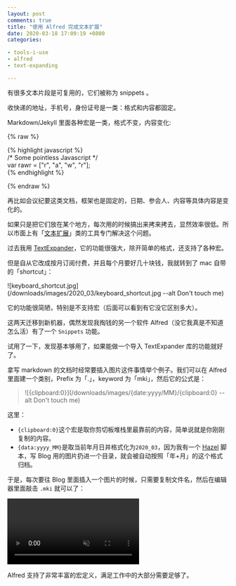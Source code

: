 ```yaml
---
layout: post
comments: true
title: "使用 Alfred 完成文本扩展"
date: 2020-03-18 17:09:19 +0800
categories:

- tools-i-use
- alfred
- text-expanding

---
```


有很多文本片段是可复用的，它们被称为 snippets 。

收快递的地址，手机号，身份证号是一类：格式和内容都固定。

Markdown/Jekyll 里面各种宏是一类，格式不变，内容变化:

{% raw %}

{% highlight javascript %}<br>
/* Some pointless Javascript */<br>
var rawr = ["r", "a", "w", "r"];<br>
{% endhighlight %}<br>

{% endraw %}

再比如会议纪要这类文档，框架也是固定的，日期、参会人、内容等具体内容是变化的。

如果只是把它们放在某个地方，每次用的时候搞出来拷来拷去，显然效率很低。所以市面上有「[文本扩展](http://carlcheo.com/best-text-expanders)」类的工具专门解决这个问题。

过去我用 [TextExpander](https://textexpander.com/)，它的功能很强大，除开简单的格式，还支持了各种宏。

但是自从它改成按月订阅付费，并且每个月要好几十块钱，我就转到了 mac 自带的「shortcut」：

![keyboard_shortcut.jpg](/downloads/images/2020_03/keyboard_shortcut.jpg --alt Don't touch me)

它的功能很简陋，特别是不支持宏（后面可以看到有它没它区别多大）。

这两天迁移到新机器，偶然发现我掏钱的另一个软件 Alfred（没它我真是不知道怎么活）有了一个 `Snippets` 功能。

试用了一下，发现基本够用了，如果能做一个导入 TextExpander 库的功能就好了。

拿写 markdown 的文档时经常要插入图片这件事情举个例子。我们可以在 Alfred 里面建一个类别，Prefix 为「.」，keyword 为「mki」，然后它的公式是：

> \![{clipboard:0}]\(/downloads/images/{date:yyyy/MM}/{clipboard:0} --alt Don't touch me\)

这里：

- `{clipboard:0}`这个宏是取你剪切板堆栈里最靠前的内容，简单说就是你刚刚复制的内容。
- `{data:yyyy_MM}`是取当前年月日并格式化为`2020_03`，因为我有一个 [Hazel](https://www.noodlesoft.com/) 脚本，写 Blog 用的图片扔进一个目录，就会被自动按照「年+月」的这个格式归档。

于是，每次要往 Blog 里面插入一个图片的时候，只需要复制文件名，然后在编辑器里面敲击 `.mki` 就可以了：

<video autoplay loop muted playsinline>
    <source src="{{ site.static_base }}/downloads/video/mki.mp4" type="video/mp4">
    <p>Your browser doesn't support this embedded video.</p>
</video>

Alfred 支持了非常丰富的宏定义，满足工作中的大部分需要足够了。